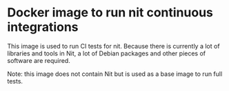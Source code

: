 # Docker image to run nit continuous integrations

This image is used to run CI tests for nit.
Because there is currently a lot of libraries and tools in Nit, a lot of Debian packages and other pieces of software are required.

Note: this image does not contain Nit but is used as a base image to run full tests.

